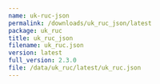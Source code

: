 ```yaml
---
name: uk-ruc-json
permalink: /downloads/uk_ruc_json/latest
package: uk_ruc
title: uk_ruc_json
filename: uk_ruc.json
version: latest
full_version: 2.3.0
file: /data/uk_ruc/latest/uk_ruc.json
---
```

